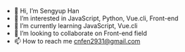 - 👋 Hi, I’m Sengyup Han
- 👀 I’m interested in JavaScript, Python, Vue.cli, Front-end
- 🌱 I’m currently learning JavaScript, Vue.cli
- 💞️ I’m looking to collaborate on Front-end field
- 📫 How to reach me cnfen2931@gmail.com

<!---
hsy118/hsy118 is a ✨ special ✨ repository because its `README.md` (this file) appears on your GitHub profile.
You can click the Preview link to take a look at your changes.
--->
